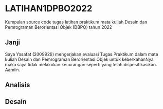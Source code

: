 # LATIHAN1DPBO2022
Kumpulan source code tugas latihan praktikum mata kuliah Desain dan Pemrograman Berorientasi Objek (DBPO) tahun 2022


## Janji
Saya Yosafat (2009929) mengerjakan evaluasi Tugas Praktikum dalam mata kuliah Desain dan Pemrograman Berorientasi Objek untuk keberkahanNya maka saya tidak melakukan kecurangan seperti yang telah dispesifikasikan. Aamiin.

## Analisis


## Desain

